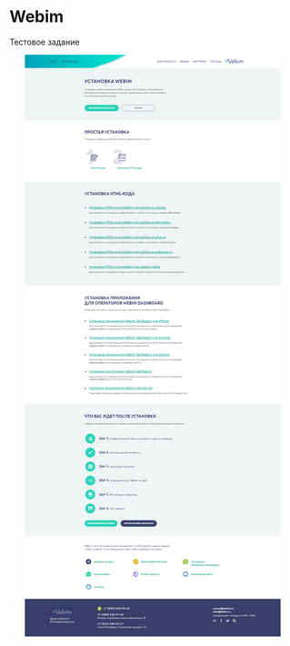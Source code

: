 # Webim

Тестовое задание

<p align="center">
 <img src="https://github.com/AlexDyatlov/Webim/raw/master/build/images/readme.png">
</p>